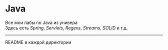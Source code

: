 # Java
Все мои лабы по Java из универа  
Здесь есть *Spring*, *Servlets*, *Regexs*, *Streams*, *SOLID* и т.д.  
***
README в каждой директории 
